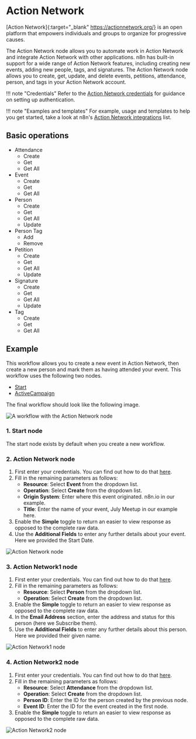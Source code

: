 # Action Network

[Action Network]{:target="_blank" https://actionnetwork.org/} is an open platform that empowers individuals and groups to organize for progressive causes.

The Action Network node allows you to automate work in Action Network and integrate Action Network with other applications. n8n has built-in support for a wide range of Action Network features, including creating new events, adding new people, tags, and signatures. The Action Network node allows you to create, get, update, and delete events, petitions, attendance, person, and tags in your Action Network account. 

!!! note "Credentials"
    Refer to the [Action Network credentials](/integrations/builtin/credentials/actionnetwork/) for guidance on setting up authentication. 

!!! note "Examples and templates"
    For example, usage and templates to help you get started, take a look at n8n's [Action Network integrations](https://n8n.io/integrations/action-network/) list.


## Basic operations

* Attendance
    * Create
    * Get
    * Get All
* Event
    * Create
    * Get
    * Get All
* Person
    * Create
    * Get
    * Get All
    * Update
* Person Tag
    * Add
    * Remove
* Petition
    * Create
    * Get
    * Get All
    * Update
* Signature
    * Create
    * Get
    * Get All
    * Update
* Tag
    * Create
    * Get
    * Get All

## Example

This workflow allows you to create a new event in Action Network, then create a new person and mark them as having attended your event. This workflow uses the following two nodes.
- [Start](/integrations/builtin/core-nodes/n8n-nodes-base.start/)
- [ActiveCampaign]()

The final workflow should look like the following image.

![A workflow with the Action Network node](/_images/integrations/builtin/app-nodes/actionnetwork/workflow.png)

### 1. Start node

The start node exists by default when you create a new workflow.

### 2. Action Network node

1. First enter your credentials. You can find out how to do that [here](/integrations/builtin/credentials/actionnetwork/).
2. Fill in the remaining parameters as follows:
    * **Resource**: Select **Event** from the dropdown list.
    * **Operation**: Select **Create** from the dropdown list.
    * **Origin System**: Enter where this event originated. n8n.io in our example.
    * **Title**: Enter the name of your event, July Meetup in our example here.
3. Enable the **Simple** toggle to return an easier to view response as opposed to the complete raw data.
4. Use the **Additional Fields** to enter any further details about your event. Here we provided the Start Date.

![Action Network node](/_images/integrations/builtin/app-nodes/actionnetwork/action_network_node.png)

### 3. Action Network1 node

1. First enter your credentials. You can find out how to do that [here](/integrations/builtin/credentials/actionnetwork/).
2. Fill in the remaining parameters as follows:
    * **Resource**: Select **Person** from the dropdown list.
    * **Operation**: Select **Create** from the dropdown list.
3. Enable the **Simple** toggle to return an easier to view response as opposed to the complete raw data.
4. In the **Email Address** section, enter the address and status for this person (here we Subscribe them).
5. Use the **Additional Fields** to enter any further details about this person. Here we provided their given name.

![Action Network1 node](/_images/integrations/builtin/app-nodes/actionnetwork/action_network_node1.png)

### 4. Action Network2 node

1. First enter your credentials. You can find out how to do that [here](/integrations/builtin/credentials/actionnetwork/).
2. Fill in the remaining parameters as follows:
    * **Resource**: Select **Attendance** from the dropdown list.
    * **Operation**: Select **Create** from the dropdown list.
    * **Person ID**: Enter the ID for the person created by the previous node.
    * **Event ID**: Enter the ID for the event created in the first node.
3. Enable the **Simple** toggle to return an easier to view response as opposed to the complete raw data.

![Action Network2 node](/_images/integrations/builtin/app-nodes/actionnetwork/action_network_node2.png)
